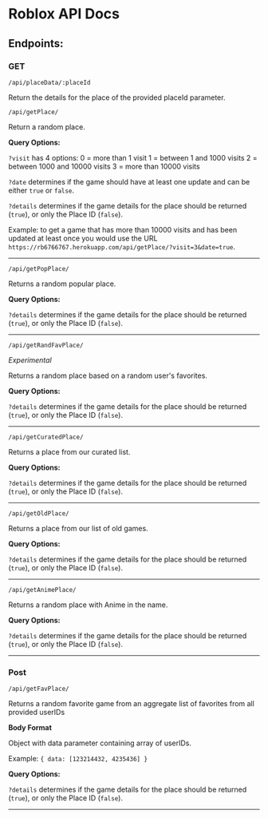 # Roblox API Docs

## Endpoints: 

### GET
```/api/placeData/:placeId```

Return the details for the place of the provided placeId parameter.

```/api/getPlace/```

Return a random place.

**Query Options:**

```?visit``` has 4 options: 
  0 = more than 1 visit
  1 = between 1 and 1000 visits
  2 = between 1000 and 10000 visits
  3 = more than 10000 visits

```?date``` determines if the game should have at least one update and can be either ```true``` or ```false```.

```?details``` determines if the game details for the place should be returned (```true```), or only the Place ID (```false```).

Example: to get a game that has more than 10000 visits and has been updated at least once you would use the URL ```https://rb6766767.herokuapp.com/api/getPlace/?visit=3&date=true```.

---

```/api/getPopPlace/```

Returns a random popular place.

**Query Options:**

```?details``` determines if the game details for the place should be returned (```true```), or only the Place ID (```false```).

---

```/api/getRandFavPlace/```

*Experimental*

Returns a random place based on a random user's favorites.

**Query Options:**

```?details``` determines if the game details for the place should be returned (```true```), or only the Place ID (```false```).

---

```/api/getCuratedPlace/```

Returns a place from our curated list.

**Query Options:**

```?details``` determines if the game details for the place should be returned (```true```), or only the Place ID (```false```).

---

```/api/getOldPlace/```

Returns a place from our list of old games.

**Query Options:**

```?details``` determines if the game details for the place should be returned (```true```), or only the Place ID (```false```).

---

```/api/getAnimePlace/```

Returns a random place with Anime in the name.

**Query Options:**

```?details``` determines if the game details for the place should be returned (```true```), or only the Place ID (```false```).

---

### Post

```/api/getFavPlace/```

Returns a random favorite game from an aggregate list of favorites from all provided userIDs

**Body Format**

Object with data parameter containing array of userIDs. 

Example: ```{ data: [123214432, 4235436] }```

**Query Options:**

```?details``` determines if the game details for the place should be returned (```true```), or only the Place ID (```false```).

---
